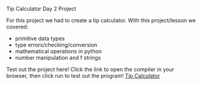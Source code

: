 Tip Calculator Day 2 Project

For this project we had to create a tip calculator.
With this project/lesson we covered:
- primitive data types
- type errors/checking/conversion
- mathematical operations in python
- number manipulation and f strings

Test out the project here! Click the link to open the compiler in your browser, then click run to test out the program!
[Tip Calculator](https://www.programiz.com/online-compiler/7sFeY05TSIjgw)
